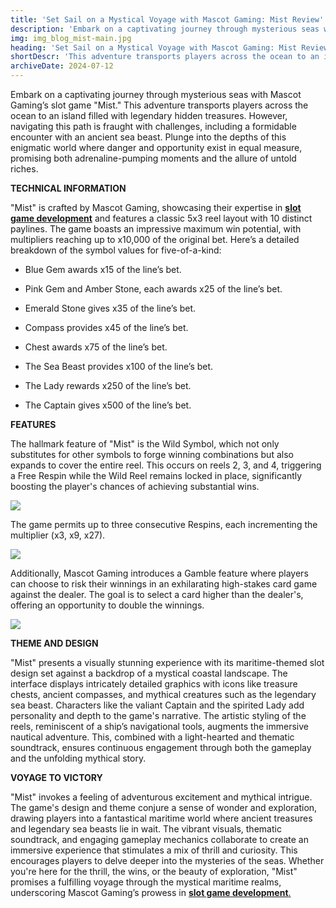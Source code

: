 ```yaml
---
title: 'Set Sail on a Mystical Voyage with Mascot Gaming: Mist Review'
description: 'Embark on a captivating journey through mysterious seas with Mascot Gaming`s slot game "Mist.'
img: img_blog_mist-main.jpg
heading: 'Set Sail on a Mystical Voyage with Mascot Gaming: Mist Review'
shortDescr: 'This adventure transports players across the ocean to an island filled with legendary hidden treasures. However, navigating this path is fraught with challenges, including a formidable encounter with an ancient sea beast. Plunge into the depths of this enigmatic world where danger and opportunity exist in equal measure, promising both adrenaline-pumping moments and the allure of untold riches.'
archiveDate: 2024-07-12
---
```

Embark on a captivating journey through mysterious seas with Mascot Gaming’s slot game "Mist." This adventure transports players across the ocean to an island filled with legendary hidden treasures. However, navigating this path is fraught with challenges, including a formidable encounter with an ancient sea beast. Plunge into the depths of this enigmatic world where danger and opportunity exist in equal measure, promising both adrenaline-pumping moments and the allure of untold riches.

**TECHNICAL INFORMATION**

"Mist" is crafted by Mascot Gaming, showcasing their expertise in [**slot game development**](https://mascot.games/es/blog/licensing-and-certification-in-slot-game-development) and features a classic 5x3 reel layout with 10 distinct paylines. The game boasts an impressive maximum win potential, with multipliers reaching up to x10,000 of the original bet. Here’s a detailed breakdown of the symbol values for five-of-a-kind:

*   Blue Gem awards x15 of the line’s bet.

*   Pink Gem and Amber Stone, each awards x25 of the line’s bet.

*   Emerald Stone gives x35 of the line’s bet.

*   Compass provides x45 of the line’s bet.

*   Chest awards x75 of the line’s bet.

*   The Sea Beast provides x100 of the line’s bet.

*   The Lady rewards x250 of the line’s bet.

*   The Captain gives x500 of the line’s bet.


**FEATURES**

The hallmark feature of "Mist" is the Wild Symbol, which not only substitutes for other symbols to forge winning combinations but also expands to cover the entire reel. This occurs on reels 2, 3, and 4, triggering a Free Respin while the Wild Reel remains locked in place, significantly boosting the player's chances of achieving substantial wins. 

![](../../images/img_blog_mist-1.jpg)

The game permits up to three consecutive Respins, each incrementing the multiplier (x3, x9, x27).

![](../../images/img_blog_mist-2.jpg)

Additionally, Mascot Gaming introduces a Gamble feature where players can choose to risk their winnings in an exhilarating high-stakes card game against the dealer. The goal is to select a card higher than the dealer's, offering an opportunity to double the winnings.

![](../../images/img_blog_mist-3.jpg) 

**THEME AND DESIGN**

"Mist" presents a visually stunning experience with its maritime-themed slot design set against a backdrop of a mystical coastal landscape. The interface displays intricately detailed graphics with icons like treasure chests, ancient compasses, and mythical creatures such as the legendary sea beast. Characters like the valiant Captain and the spirited Lady add personality and depth to the game's narrative. The artistic styling of the reels, reminiscent of a ship’s navigational tools, augments the immersive nautical adventure. This, combined with a light-hearted and thematic soundtrack, ensures continuous engagement through both the gameplay and the unfolding mythical story.

**VOYAGE TO VICTORY**

"Mist" invokes a feeling of adventurous excitement and mythical intrigue. The game's design and theme conjure a sense of wonder and exploration, drawing players into a fantastical maritime world where ancient treasures and legendary sea beasts lie in wait. The vibrant visuals, thematic soundtrack, and engaging gameplay mechanics collaborate to create an immersive experience that stimulates a mix of thrill and curiosity. This encourages players to delve deeper into the mysteries of the seas. Whether you're here for the thrill, the wins, or the beauty of exploration, "Mist" promises a fulfilling voyage through the mystical maritime realms, underscoring Mascot Gaming’s prowess in [**slot game development**.](https://mascot.games/es/blog/licensing-and-certification-in-slot-game-development)
